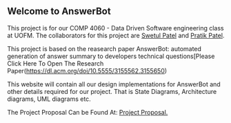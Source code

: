 ## Welcome to AnswerBot
This project is for our COMP 4060 - Data Driven Software engineering class at UOFM. The collaborators for this project are [Swetul Patel](https://github.com/swetul)
and [Pratik Patel](https://github.com/pratikpatelx). 

This project is based on the reasearch paper AnswerBot: automated generation of answer summary to developers technical questions[Please Click Here To Open The Research Paper(https://dl.acm.org/doi/10.5555/3155562.3155650)

This website will contain all our design implementations for AnswerBot and other details required for our project. That is State Diagrams, Architecture diagrams, UML diagrams etc.

The Project Proposal Can be Found At: <a href="https://github.com/pratikpatelx/AnswerBot/blob/main/pdfs/COMP_4060-Project_Proposal.pdf" target="_blank">Project Proposal.</a>
